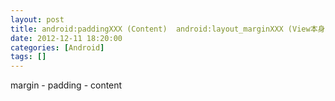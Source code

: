 ```yaml
---
layout: post
title: android:paddingXXX (Content)  android:layout_marginXXX (View本身整体)
date: 2012-12-11 18:20:00
categories: [Android]
tags: []
---
```

margin - padding - content
